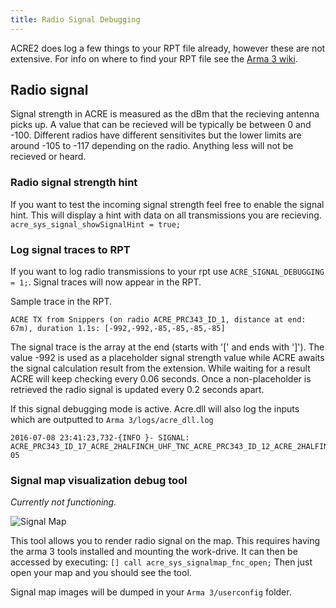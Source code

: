 ```yaml
---
title: Radio Signal Debugging
---
```


ACRE2 does log a few things to your RPT file already, however these are not extensive. For info on where to find your RPT file see the [Arma 3 wiki](https://community.bistudio.com/wiki/Crash_Files).

## Radio signal

Signal strength in ACRE is measured as the dBm that the recieving antenna picks up. A value that can be recieved will be typically be between 0 and -100. Different radios have different sensitivites but the lower limits are around -105 to -117 depending on the radio. Anything less will not be recieved or heard.

### Radio signal strength hint

If you want to test the incoming signal strength feel free to enable the signal hint. This will display a hint with data on all transmissions you are recieving.
`acre_sys_signal_showSignalHint = true;`

### Log signal traces to RPT

If you want to log radio transmissions to your rpt use `ACRE_SIGNAL_DEBUGGING = 1;`. Signal traces will now appear in the RPT.

Sample trace in the RPT.
```
ACRE TX from Snippers (on radio ACRE_PRC343_ID_1, distance at end: 67m), duration 1.1s: [-992,-992,-85,-85,-85,-85]
```
The signal trace is the array at the end (starts with '[' and ends with ']'). The value -992 is used as a placeholder signal strength value while ACRE awaits the signal calculation result from the extension. While waiting for a result ACRE will keep checking every 0.06 seconds. Once a non-placeholder is retrieved the radio signal is updated every 0.2 seconds apart.

If this signal debugging mode is active. Acre.dll will also log the inputs which are outputted to `Arma 3/logs/acre_dll.log`
```
2016-07-08 23:41:23,732-{INFO }- SIGNAL: ACRE_PRC343_ID_17_ACRE_2HALFINCH_UHF_TNC_ACRE_PRC343_ID_12_ACRE_2HALFINCH_UHF_TNC,27859.7,25269.6,54.3022,-0.754939,-0.111193,-0.646299,ACRE_2HALFINCH_UHF_TNC,27917.2,25384,54.7164,0.559324,-0.504565,-0.6577,ACRE_2HALFINCH_UHF_TNC,2400,100,0,2459.39,-85.0606,1.24914e-05
```

### Signal map visualization debug tool

_Currently not functioning._

![Signal Map](images/dev/signal-map.png)

This tool allows you to render radio signal on the map. This requires having the arma 3 tools installed and mounting the work-drive. It can then be accessed by executing:
`[] call acre_sys_signalmap_fnc_open;` Then just open your map and you should see the tool.

Signal map images will be dumped in your `Arma 3/userconfig` folder.
